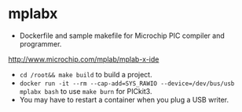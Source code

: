 # mplabx
- Dockerfile and sample makefile for Microchip PIC compiler and programmer.

http://www.microchip.com/mplab/mplab-x-ide

- `cd /root&& make build` to build a project.
- `docker run -it --rm --cap-add=SYS_RAWIO --device=/dev/bus/usb mplabx bash` to use `make burn` for PICkit3.
- You may have to restart a container when you plug a USB writer.
